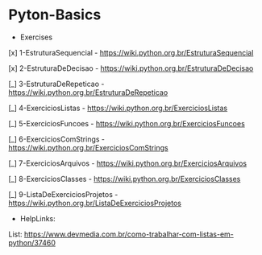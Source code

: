 
# Pyton-Basics

- Exercises

[x] 1-EstruturaSequencial - https://wiki.python.org.br/EstruturaSequencial 

[x] 2-EstruturaDeDecisao - https://wiki.python.org.br/EstruturaDeDecisao 

[_] 3-EstruturaDeRepeticao - https://wiki.python.org.br/EstruturaDeRepeticao 

[_] 4-ExerciciosListas - https://wiki.python.org.br/ExerciciosListas 

[_] 5-ExerciciosFuncoes - https://wiki.python.org.br/ExerciciosFuncoes

[_] 6-ExerciciosComStrings - https://wiki.python.org.br/ExerciciosComStrings 

[_] 7-ExerciciosArquivos - https://wiki.python.org.br/ExerciciosArquivos 

[_] 8-ExerciciosClasses - https://wiki.python.org.br/ExerciciosClasses 

[_] 9-ListaDeExerciciosProjetos - https://wiki.python.org.br/ListaDeExerciciosProjetos 


- HelpLinks: 

List: https://www.devmedia.com.br/como-trabalhar-com-listas-em-python/37460
